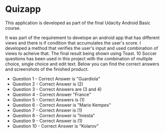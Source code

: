 # Quizapp

This application is developed as part of the final Udacity Android Basic course.

It was part of the requirement to develope an android app that has different views and there is if condition that accumulates the user's score. I developed a method that verifies the user's input and used combination of views to acheive that. The final result being shown using Toast. 10 Soccer questions has been used in this project with the combination of multiple choice, single choice and edit text.
Below you can find the correct answers and screenshots of the finished product.



* Question 1 - Correct Answer is "Guardiola"
* Question 2 - Correct Answer is (2)
* Question 3 - Correct Answers are (3 and 4)
* Question 4 - Correct Answer  "France"
* Question 5 - Correct Answers is (1)
* Question 6 - Correct Answer is "Mario Kempes"
* Question 7 - Correct Answer is (1)
* Question 8 - Correct Answer is "Iniesta"
* Question 9 - Correct Answer is (1)
* Question 10 - Correct Answer is "Kolarov"
